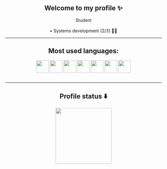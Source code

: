 ###
<div align="center">
<h2>Welcome to my profile ✨</h2>
    <a> Student </a>
    <br/>
   
 <br/>
    <a> • Systems development (2/3) 👨‍🎓</a>
 <br/>
   
</div>
<hr/>


<div style="display: inline_block">
  <h2 align="center">Most used languages: </h2>
  <div align="center">
  <img align="center"  height="40" width="40" src="https://cdn.jsdelivr.net/gh/devicons/devicon/icons/html5/html5-original.svg"/>
  <img align="center"  height="40" width="40" src="https://cdn.jsdelivr.net/gh/devicons/devicon/icons/css3/css3-original.svg"/>
  <img align="center"  height="40" width="40" src="https://cdn.jsdelivr.net/gh/devicons/devicon/icons/react/react-original.svg"/>
  <img align="center"  height="40" width="40" src="https://cdn.jsdelivr.net/gh/devicons/devicon/icons/javascript/javascript-original.svg"/>
  <img align="center"  height="40" width="40" src="https://cdn.jsdelivr.net/gh/devicons/devicon/icons/mysql/mysql-original.svg"/>
  <img align="center"  height="40" width="40" src="https://cdn3.iconfinder.com/data/icons/logos-and-brands-adobe/512/267_Python-512.png"/>
  <img align="center"  height="40" width="40" src="https://cdn.jsdelivr.net/gh/devicons/devicon/icons/csharp/csharp-original.svg"/>
  </div>
</div>

<!--   <div style="display: inline_block">
  <h2 align="center">My design/art tools: </h2>
  <div align="center">
  <img align="center"  height="30" width="40" src="https://cdn.jsdelivr.net/gh/devicons/devicon/icons/illustrator/illustrator-plain.svg"/>
  <img align="center"  height="30" width="40" src="https://cdn.jsdelivr.net/gh/devicons/devicon/icons/photoshop/photoshop-plain.svg"/>
  </div> -->
</div>
<br/>
<hr/>   
<div align="center">
	<h2>Profile status ⬇️</h2>
	<a href="https://github.com/GuiCeara">
	<img height="180em" src="https://github-readme-stats.vercel.app/api/top-langs/?username=GuiCeara&layout=compact&langs_count=7&theme=dracula"/>
<!-- 	<img height="180em" src="https://github-readme-stats.vercel.app/api?username=GuiCeara&show_icons=true&theme=dracula&include_all_commits=true&count_private=true"/> -->
</div>

